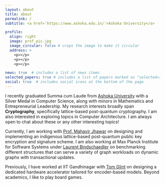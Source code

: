 ```yaml
---
layout: about
title: about
permalink: /
subtitle: <a href='https://www.ashoka.edu.in/'>Ashoka University</a>

profile:
  align: right
  image: prof_pic.jpg
  image_circular: false # crops the image to make it circular
  address: >
    <p></p>
    <p></p>
    <p></p>

news: true  # includes a list of news items
selected_papers: true # includes a list of papers marked as "selected={true}"
social: true  # includes social icons at the bottom of the page
---
```


I recently graduated Summa cum Laude from [Ashoka University](https://www.ashoka.edu.in/) with a Silver Medal in Computer Science, along with minors in Mathematics and Entrepreneurial Leadership. My research interests broadly span <b>Cryptography</b>, specifically lattice-based post-quantum cryptography. I am also interested in exploring topics in Computer Architecture. I am always open to chat about these or any other interesting topics!

Currently, I am working with [Prof. Mahavir Jhawar](https://sites.google.com/site/homeofmahavir/Home) on designing and implementing an indigenous lattice-based post-quantum public key encryption and signature scheme. I am also working at Max Planck Institute for Software Systems under [Laurent Bindschaedler](https://binds.ch/) on benchmarking different structures that can serve a variety of graph workloads on dynamic graphs with transactional updates.

Previously, I have worked at IIT Gandhinagar with [Tom Glint](https://sites.google.com/view/tomglint/home) on designing a dedicated hardware accelerator tailored for encoder-based models. Beyond academics, I like to play board games.
<!-- I am specifically interested in the building secure computer systems in a post-quantum world - let’s chat if this sounds exciting! -->